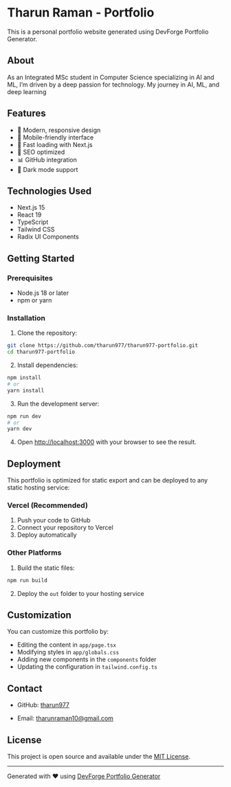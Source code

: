 # Tharun Raman - Portfolio

This is a personal portfolio website generated using DevForge Portfolio Generator.

## About

As an Integrated MSc student in Computer Science specializing in AI and ML, I’m driven by a deep passion for technology. My journey in AI, ML, and deep learning

## Features

- 🎨 Modern, responsive design
- 📱 Mobile-friendly interface
- 🚀 Fast loading with Next.js
- 🎯 SEO optimized
- 📊 GitHub integration
- 🌙 Dark mode support

## Technologies Used

- Next.js 15
- React 19
- TypeScript
- Tailwind CSS
- Radix UI Components

## Getting Started

### Prerequisites

- Node.js 18 or later
- npm or yarn

### Installation

1. Clone the repository:
```bash
git clone https://github.com/tharun977/tharun977-portfolio.git
cd tharun977-portfolio
```

2. Install dependencies:
```bash
npm install
# or
yarn install
```

3. Run the development server:
```bash
npm run dev
# or
yarn dev
```

4. Open [http://localhost:3000](http://localhost:3000) with your browser to see the result.

## Deployment

This portfolio is optimized for static export and can be deployed to any static hosting service:

### Vercel (Recommended)

1. Push your code to GitHub
2. Connect your repository to Vercel
3. Deploy automatically

### Other Platforms

1. Build the static files:
```bash
npm run build
```

2. Deploy the `out` folder to your hosting service

## Customization

You can customize this portfolio by:

- Editing the content in `app/page.tsx`
- Modifying styles in `app/globals.css`
- Adding new components in the `components` folder
- Updating the configuration in `tailwind.config.ts`

## Contact

- GitHub: [tharun977](https://github.com/tharun977)

- Email: tharunraman10@gmail.com

## License

This project is open source and available under the [MIT License](LICENSE).

---

Generated with ❤️ using [DevForge Portfolio Generator](https://devforge.dev)
